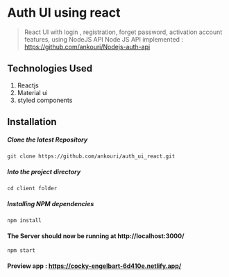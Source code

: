 # Auth UI using react 
> React UI with login , registration, forget password, activation account features, using NodeJS API 
> Node JS API implemented : https://github.com/ankouri/Nodejs-auth-api

## Technologies Used
1.  Reactjs
2.  Material ui
3.  styled components

## Installation

##### Clone the latest Repository

`git clone https://github.com/ankouri/auth_ui_react.git`

##### Into the project directory

`cd client folder` 

##### Installing NPM dependencies

`npm install`


#### The Server should now be running at http://localhost:3000/

`npm start`

#### Preview app : https://cocky-engelbart-6d410e.netlify.app/
